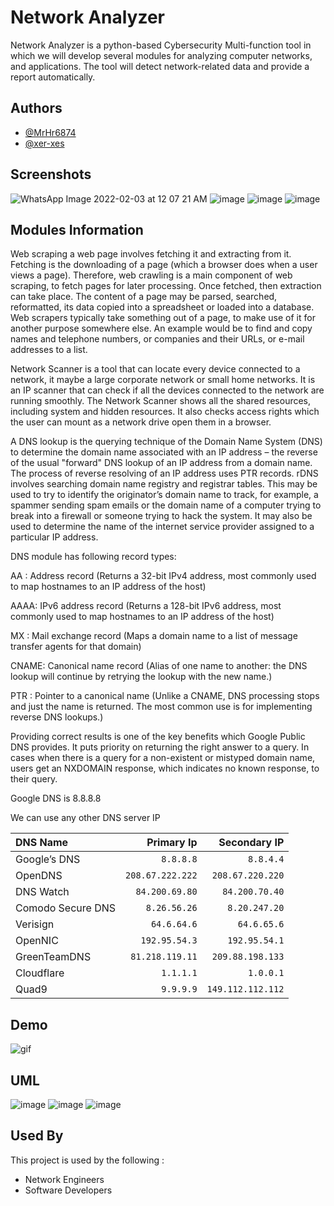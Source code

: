 
# Network Analyzer 
Network Analyzer is a python-based Cybersecurity Multi-function tool in which we will develop several modules for analyzing computer networks, and applications. The tool will detect network-related data and provide a report automatically.



## Authors

- [@MrHr6874](https://www.github.com/MrHr6874)
- [@xer-xes](https://www.github.com/xer-xes)




## Screenshots
![WhatsApp Image 2022-02-03 at 12 07 21 AM](https://user-images.githubusercontent.com/98321798/152253972-0b5dd608-c1b1-4533-8d32-f6530304b7cf.jpeg)
![image](https://user-images.githubusercontent.com/42005470/151432533-aed9613b-aef2-47b0-9aaf-e8b3b7a79f06.png)
![image](https://user-images.githubusercontent.com/42005470/151436891-93df1ea5-8c4e-47b0-aaac-53415ffbbb32.png)
![image](https://user-images.githubusercontent.com/42005470/151521530-ed70aae9-c43e-4408-b920-d7e6d93ac130.png)





## Modules Information

Web scraping a web page involves fetching it and extracting from it. Fetching is the downloading of a page (which a browser does when a user views a page). Therefore, web crawling is a main component of web scraping, to fetch pages for later processing. Once fetched, then extraction can take place. The content of a page may be parsed, searched, reformatted, its data copied into a spreadsheet or loaded into a database. Web scrapers typically take something out of a page, to make use of it for another purpose somewhere else. An example would be to find and copy names and telephone numbers, or companies and their URLs, or e-mail addresses to a list. 

Network Scanner is a tool that can locate every device connected to a network, it maybe a large corporate network or small home networks. It is an IP scanner that can check if all the devices connected to the network are running smoothly. The Network Scanner shows all the shared resources, including system and hidden resources. It also checks access rights which the user can mount as a network drive open them in a browser.

A DNS lookup is the querying technique of the Domain Name System (DNS) to determine the domain name associated with an IP address – the reverse of the usual "forward" DNS lookup of an IP address from a domain name. The process of reverse resolving of an IP address uses PTR records. rDNS involves searching domain name registry and registrar tables. This may be used to try to identify the originator’s domain name to track, for example, a spammer sending spam emails or the domain name of a computer trying to break into a firewall or someone trying to hack the system. It may also be used to determine the name of the internet service provider assigned to a particular IP address.

DNS module has following record types:

AA : Address record (Returns a 32-bit IPv4 address, most commonly used to map hostnames to an IP address of the host)


AAAA: IPv6 address record (Returns a 128-bit IPv6 address, most commonly used to map hostnames to an IP address of the host)


MX : Mail exchange record  (Maps a domain name to a list of message transfer agents for that domain)


CNAME: Canonical name record (Alias of one name to another: the DNS lookup will continue by retrying the lookup with the new name.)


PTR : Pointer to a canonical name (Unlike a CNAME, DNS processing stops and just the name is returned. The most common use is for implementing reverse DNS lookups.)


Providing correct results is one of the key benefits which Google Public DNS provides. It puts priority on returning the right answer to a query. In cases when there is a query for a non-existent or mistyped domain name, users get an NXDOMAIN response, which indicates no known response, to their query.


Google DNS is 8.8.8.8


We can use any other DNS server IP

| DNS Name          | Primary Ip      | Secondary IP     |
| :------------     |   ------------: | ------------:    |
| Google’s DNS      | `8.8.8.8`       | `8.8.4.4`        |
| OpenDNS           | `208.67.222.222`| `208.67.220.220` |
| DNS Watch         | `84.200.69.80`  | `84.200.70.40`   |
| Comodo Secure DNS | `8.26.56.26`    | `8.20.247.20`    |
| Verisign          | `64.6.64.6`     | `64.6.65.6`      |
| OpenNIC           | `192.95.54.3`   | `192.95.54.1`    |
| GreenTeamDNS      | `81.218.119.11` | `209.88.198.133` |
| Cloudflare        | `1.1.1.1`       | `1.0.0.1`        |
| Quad9             | `9.9.9.9`       | `149.112.112.112`|


## Demo
![gif](https://cdn.discordapp.com/attachments/901811535737929763/936335778269765732/Desktop-20220128-00155901-Trim.gif)

## UML 
![image](https://user-images.githubusercontent.com/42005470/151511918-0b6c5c01-09da-4d72-b785-d62b0165e6e0.png)
![image](https://user-images.githubusercontent.com/42005470/151512043-5e329ae8-8dcc-4220-b1f8-06325d4e6a1b.png) ![image](https://user-images.githubusercontent.com/42005470/151512194-c9a586c2-c312-4348-9362-ca5d974caf7d.png)



## Used By

This project is used by the following :

- Network Engineers
- Software Developers


